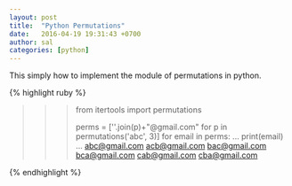 ```yaml
---
layout: post
title:  "Python Permutations"
date:   2016-04-19 19:31:43 +0700
author: sal
categories: [python]
---
```

This simply how to implement the module of permutations in python.

{% highlight ruby %}
>>> from itertools import permutations
>>>
>>> perms = [''.join(p)+"@gmail.com" for p in permutations('abc', 3)]
>>> for email in perms:
...     print(email)
...
abc@gmail.com
acb@gmail.com
bac@gmail.com
bca@gmail.com
cab@gmail.com
cba@gmail.com
>>>
{% endhighlight %}
